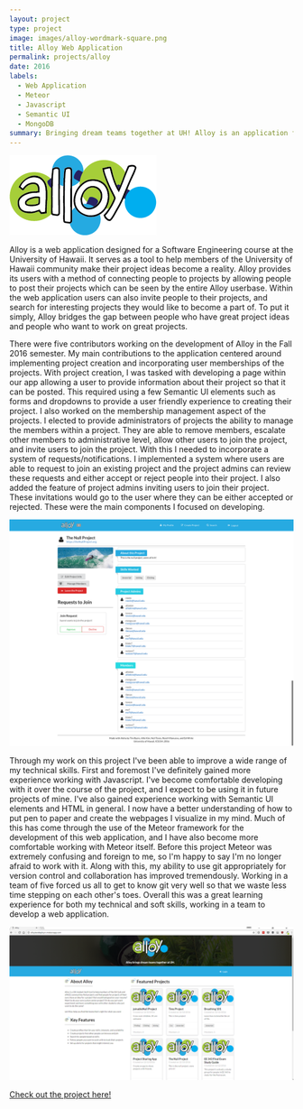 ```yaml
---
layout: project
type: project
image: images/alloy-wordmark-square.png
title: Alloy Web Application
permalink: projects/alloy
date: 2016
labels:
  - Web Application
  - Meteor
  - Javascript
  - Semantic UI
  - MongoDB
summary: Bringing dream teams together at UH! Alloy is an application for matching the right people to the right projects.
---
```


<img class="ui medium right floated rounded image" src="../images/alloy-wordmark.png">

Alloy is a web application designed for a Software Engineering course at the University of Hawaii. It serves as a tool to help members of the University of Hawaii community make their project ideas become a reality. Alloy provides its users with a method of connecting people to projects by allowing people to post their projects which can be seen by the entire Alloy userbase. Within the web application users can also invite people to their projects, and search for interesting projects they would like to become a part of. To put it simply, Alloy bridges the gap between people who have great project ideas and people who want to work on great projects.

There were five contributors working on the development of Alloy in the Fall 2016 semester. My main contributions to the application centered around implementing project creation and incorporating user memberships of the projects. With project creation, I was tasked with developing a page within our app allowing a user to provide information about their project so that it can be posted. This required using a few Semantic UI elements such as forms and dropdowns to provide a user friendly experience to creating their project. I also worked on the membership management aspect of the projects. I elected to provide administrators of projects the ability to manage the members within a project. They are able to remove members, escalate other members to administrative level, allow other users to join the project, and invite users to join the project. With this I needed to incorporate a system of requests/notifications. I implemented a system where users are able to request to join an existing project and the project admins can review these requests and either accept or reject people into their project. I also added the feature of project admins inviting users to join their project. These invitations would go to the user where they can be either accepted or rejected. These were the main components I focused on developing.

<img class="ui fluid image" src="../images/profject-profile-final.png">

Through my work on this project I've been able to improve a wide range of my technical skills. First and foremost I've definitely gained more experience working with Javascript. I've become comfortable developing with it over the course of the project, and I expect to be using it in future projects of mine. I've also gained experience working with Semantic UI elements and HTML in general. I now have a better understanding of how to put pen to paper and create the webpages I visualize in my mind. Much of this has come through the use of the Meteor framework for the development of this web application, and I have also become more comfortable working with Meteor itself. Before this project Meteor was extremely confusing and foreign to me, so I'm happy to say I'm no longer afraid to work with it. Along with this, my ability to use git appropriately for version control and collaboration has improved tremendously. Working in a team of five forced us all to get to know git very well so that we waste less time stepping on each other's toes. Overall this was a great learning experience for both my technical and soft skills, working in a team to develop a web application.

<img class="ui fluid image" src="../images/logged-out-home.png">

[Check out the project here!](https://alloyteams.github.io/)


